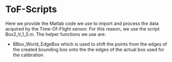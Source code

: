# ToF-Scripts

Here we provide the Matlab code we use to import and process the data acquired by the Time-Of-Flight sensor. For this reason, we use the script Box2_V_1_5.m. 
The helper functions we use are:
 - BBox_World_EdgeBox which is used to shift the points from the edges of the created bounding box onto the the edges of the actual box used for the           calibration
